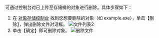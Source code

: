可通过控制台对已上传至存储桶的对象进行删除。具体步骤如下：

1. 在 [对象存储控制台](https://console.cloud.tencent.com/cos5) 找到您想要删除的对象（如 example.exe），单击【删除】，弹出删除文件对话框。
![文件列表2](https://mc.qcloudimg.com/static/img/18ed2294f880e3e886fc0159d91a52d4/image.png)
2. 单击【确定】即可删除对象。
![删除文件](https://mc.qcloudimg.com/static/img/64f8af1bef55d4a613db5d519bf8c931/image.png)
